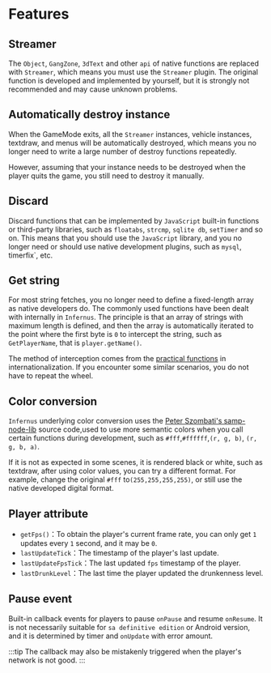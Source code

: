 # Features

## Streamer

The `Object`, `GangZone`, `3dText` and other `api` of native functions are replaced with `Streamer`, which means you must use the `Streamer` plugin. The original function is developed and implemented by yourself, but it is strongly not recommended and may cause unknown problems.

## Automatically destroy instance

When the GameMode exits, all the `Streamer` instances, vehicle instances, textdraw, and menus will be automatically destroyed, which means you no longer need to write a large number of destroy functions repeatedly.

However, assuming that your instance needs to be destroyed when the player quits the game, you still need to destroy it manually.

## Discard

Discard functions that can be implemented by `JavaScript` built-in functions or third-party libraries, such as `floatabs`, `strcmp`, `sqlite db`, `setTimer` and so on.
This means that you should use the `JavaScript` library, and you no longer need or should use native development plugins, such as `mysql`, timerfix`, etc.

## Get string

For most string fetches, you no longer need to define a fixed-length array as native developers do. The commonly used functions have been dealt with internally in `Infernus`. The principle is that an array of strings with maximum length is defined, and then the array is automatically iterated to the point where the first byte is `0` to intercept the string, such as `GetPlayerName`, that is `player.getName()`.

The method of interception comes from the [practical functions](./i18n.md#practical-functions) in internationalization. If you encounter some similar scenarios, you do not have to repeat the wheel.

## Color conversion

`Infernus` underlying color conversion uses the [Peter Szombati's samp-node-lib](https://github.com/peterszombati/samp-node-lib) source code,used to use more semantic colors when you call certain functions during development, such as `#fff`,`#ffffff`,`(r, g, b)`, `(r, g, b, a)`.

If it is not as expected in some scenes, it is rendered black or white, such as textdraw, after using color values, you can try a different format. For example, change the original `#fff` to`(255,255,255,255)`, or still use the native developed digital format.

## Player attribute

- `getFps()`：To obtain the player's current frame rate, you can only get `1` updates every `1` second, and it may be `0`.
- `lastUpdateTick`：The timestamp of the player's last update.
- `lastUpdateFpsTick`：The last updated `fps` timestamp of the player.
- `lastDrunkLevel`：The last time the player updated the drunkenness level.

## Pause event

Built-in callback events for players to pause `onPause` and resume `onResume`. It is not necessarily suitable for `sa definitive edition` or Android version, and it is determined by timer and `onUpdate` with error amount.

:::tip
The callback may also be mistakenly triggered when the player's network is not good.
:::
